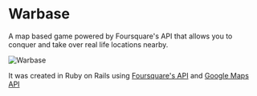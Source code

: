 # Warbase

A map based game powered by Foursquare's API that allows you to conquer and take over real life locations nearby.

![Warbase](https://i.imgur.com/QAsYynm.png)

It was created in Ruby on Rails using [Foursquare's API](https://developer.foursquare.com) and [Google Maps API](https://cloud.google.com/maps-platform/)
